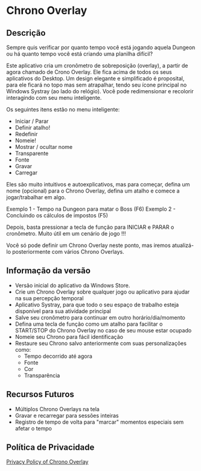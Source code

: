 # Chrono Overlay

## Descrição

Sempre quis verificar por quanto tempo você está jogando aquela Dungeon ou há quanto tempo você está criando uma planilha difícil?

Este aplicativo cria um cronômetro de sobreposição (overlay), a partir de agora chamado de Crono Overlay. Ele fica acima de todos os seus aplicativos do Desktop. Um design elegante e simplificado é proposital, para ele ficará no topo mas sem atrapalhar, tendo seu ícone principal no Windows Systray (ao lado do relógio). Você pode redimensionar e recolorir interagindo com seu menu inteligente.

Os seguintes itens estão no menu inteligente:

- Iniciar / Parar
- Definir atalho!
- Redefinir
- Nomeie!
- Mostrar / ocultar nome
- Transparente
- Fonte
- Gravar
- Carregar

Eles são muito intuitivos e autoexplicativos, mas para começar, defina um nome (opcional) para o Chrono Overlay, defina um atalho e comece a jogar/trabalhar em algo.

Exemplo 1 - Tempo na Dungeon para matar o Boss (F6)
Exemplo 2 - Concluindo os cálculos de impostos (F5)

Depois, basta pressionar a tecla de função para INICIAR e PARAR o cronômetro. Muito útil em um cenário de jogo !!!

Você só pode definir um Chrono Overlay neste ponto, mas iremos atualizá-lo posteriormente com vários Chrono Overlays.

## Informação da versão

- Versão inicial do aplicativo da Windows Store.
- Crie um Chrono Overlay sobre qualquer jogo ou aplicativo para ajudar na sua percepção temporal
- Aplicativo Systray, para que todo o seu espaço de trabalho esteja disponível para sua atividade principal
- Salve seu cronômetro para continuar em outro horário/dia/momento
- Defina uma tecla de função como um atalho para facilitar o START/STOP do Chrono Overlay no caso de seu mouse estar ocupado
- Nomeie seu Chrono para fácil identificação
- Restaure seu Chrono salvo anteriormente com suas personalizações como:
  - Tempo decorrido até agora
  - Fonte
  - Cor
  - Transparência

## Recursos Futuros

- Múltiplos Chrono Overlays na tela
- Gravar e recarregar para sessões inteiras
- Registro de tempo de volta para "marcar" momentos especiais sem afetar o tempo

## Política de Privacidade

[Privacy Policy of Chrono Overlay](/br/politica_privacidade_windows_apps)
